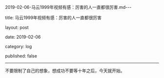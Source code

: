 2019-02-06-马云1999年视频有感：厉害的人一直都很厉害.md---

title: 马云1999年视频有感：厉害的人一直都很厉害

layout: post

date: 2019-02-06

category: log

published: false

---

不要限制了自己的想象，想成功不要等十年之后，今天就开始。
